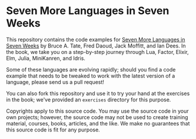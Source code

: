# Seven More Languages in Seven Weeks

This repository contains the code examples for
[Seven More Languages in Seven Weeks](http://pragprog.com/titles/7lang)
by Bruce A. Tate, Fred Daoud, Jack Moffitt, and Ian Dees. In the book,
we take you on a step-by-step journey through Lua, Factor, Elixir,
Elm, Julia, MiniKanren, and Idris.

Some of these languages are evolving rapidly; should you find a code
example that needs to be tweaked to work with the latest version of a
language, please send us a pull request!

You can also fork this repository and use it to try your hand at the
exercises in the book; we've provided an `exercises` directory for this
purpose.

Copyrights apply to this source code. You may use the source code in
your own projects; however, the source code may not be used to create
training material, courses, books, articles, and the like. We make no
guarantees that this source code is fit for any purpose.
